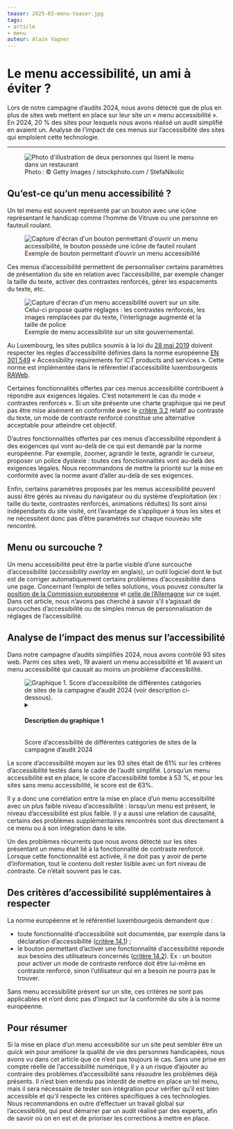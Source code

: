 ```yaml
---
teaser: 2025-03-menu-teaser.jpg
tags:
- article
- menu
auteur: Alain Vagner
---
```

<script src="../../../../content/fr/news/2025-03-18-menus.js"></script>
<hgroup>
 <h1>Le menu accessibilité, un ami à éviter ?</h1> 
 <p>Lors de notre campagne d’audits 2024, nous avons détecté que de plus en plus de sites web mettent en place sur leur site un « menu accessibilité ». En 2024, 20 % des sites pour lesquels nous avons réalisé un audit simplifié en avaient un. Analyse de l’impact de ces menus sur l’accessibilité des sites qui emploient cette technologie.</p>
</hgroup>
<hr>

<figure role="group" aria-label="Photo&#8239;: © Getty Images / istockphoto.com / StefaNikolic" class="pic"> <img src="../../../../content/fr/news/img/2025-03-menu.jpg" alt="Photo d'illustration de deux personnes qui lisent le menu dans un restaurant"> <figcaption>Photo&#8239;: © Getty Images / istockphoto.com / StefaNikolic</figcaption>
</figure>

## Qu’est-ce qu’un menu accessibilité ?

Un tel menu est souvent représenté par un bouton avec une icône représentant le handicap comme l’homme de Vitruve ou une personne en fauteuil roulant.


<figure role="group" aria-label="Exemple de bouton permettant d’ouvrir un menu accessibilité" class="pic"> <img src="../../../../content/fr/news/img/2025-03-bouton-menu.png" alt="Capture d'écran d'un bouton permettant d'ouvrir un menu accessibilité, le bouton possède une icône de fauteil roulant" style="width: initial; margin-left: auto; margin-right:auto; display:block"> <figcaption>Exemple de bouton permettant d’ouvrir un menu accessibilité</figcaption>
</figure>

Ces menus d’accessibilité permettent de personnaliser certains paramètres de présentation du site en relation avec l’accessibilité, par exemple changer la taille du texte, activer des contrastes renforcés, gérer les espacements du texte, etc.

<figure role="group" aria-label="Exemple de menu accessibilité sur un site gouvernemental." class="pic"> <img src="../../../../content/fr/news/img/2025-03-menu-ouvert.png" alt="Capture d'écran d'un menu accessibilité ouvert sur un site. Celui-ci propose quatre réglages : les contrastes renforcés, les images remplacées par du texte, l'interlignage augmenté et la taille de police"> <figcaption>Exemple de menu accessibilité sur un site gouvernemental.</figcaption>
</figure>


Au Luxembourg, les sites publics soumis à la loi du [28 mai 2019](https://legilux.public.lu/eli/etat/leg/loi/2019/05/28/a373/jo) doivent respecter les règles d’accessibilité définies dans la norme européenne [EN 301 549](https://www.etsi.org/deliver/etsi_en/301500_301599/301549/03.02.01_60/en_301549v030201p.pdf) « Accessibility requirements for ICT products and services ». Cette norme est implémentée dans le référentiel d’accessibilité luxembourgeois [RAWeb](https://accessibilite.public.lu/fr/raweb1/).

Certaines fonctionnalités offertes par ces menus accessibilité contribuent à répondre aux exigences légales. C’est notamment le cas du mode « contrastes renforcés ». Si un site présente une charte graphique qui ne peut pas être mise aisément en conformité avec le [critère 3.2](https://accessibilite.public.lu/fr/raweb1/criteres.html#crit-3-2) relatif au contraste du texte, un mode de contraste renforcé constitue une alternative acceptable pour atteindre cet objectif.

D’autres fonctionnalités offertes par ces menus d’accessibilité répondent à des exigences qui vont au-delà de ce qui est demandé par la norme européenne. Par exemple, zoomer, agrandir le texte, agrandir le curseur, proposer un police dyslexie : toutes ces fonctionnalités vont au-delà des exigences légales. Nous recommandons de mettre la priorité sur la mise en conformité avec la norme avant d’aller au-delà de ses exigences.

Enfin, certains paramètres proposés par les menus accessibilité peuvent aussi être gérés au niveau du navigateur ou du système d’exploitation (ex : taille du texte, contrastes renforcés, animations réduites) Ils sont ainsi indépendants du site visité, ont l’avantage de s’appliquer à tous les sites et ne nécessitent donc pas d’être paramétrés sur chaque nouveau site rencontré.


<aside class="contextbox">
<h2>Menu ou surcouche ?</h2>
<p>Un menu accessibilité peut être la partie visible d’une surcouche d’accessibilité (<em lang="en">accessibility overlay</em> en anglais), un outil logiciel dont le but est de corriger automatiquement certains problèmes d’accessibilité dans une page. Concernant l’emploi de telles solutions, vous pouvez consulter la <a href="https://digital-strategy.ec.europa.eu/en/policies/web-accessibility#:~:text=Accessibility%20overlays">position de la Commission européenne</a> et <a href="https://www.bfit-bund.de/DE/Publikation/einschaetzung-overlaytools.html">celle de l’Allemagne</a> sur ce sujet. Dans cet article, nous n’avons pas cherché à savoir s’il s’agissait de surcouches d’accessibilité ou de simples menus de personnalisation de réglages de l’accessibilité.</p>
</aside>


## Analyse de l’impact des menus sur l’accessibilité

Dans notre campagne d’audits simplifiés 2024, nous avons contrôlé 93 sites web. Parmi ces sites web, 19 avaient un menu accessibilité et 16 avaient un menu accessibilité qui causait au moins un problème d’accessibilité.

<figure class="chart">
    <div id="menu_compliance">
        <img src="../../../../content/fr/news/img/2025-03-menu-chart.svg" alt="Graphique 1. Score d’accessibilité de différentes catégories de sites de la campagne d’audit 2024 (voir description ci-dessous).">
    </div>
    <details>
        <summary><h4>Description du graphique 1</h4></summary>
        <div>
            <div class="highcharts-data-table"></div>
        </div>
        <p>Ce diagramme en colonnes présente les scores d'accessibilité moyens pour l'ensemble des sites (global, 61%), les sites avec un menu accessibilité (53%) et les sites sans menu accessibilité (63%), sur les 93 sites publics cibles d'audits simplifiés en 2024.</p>
    </details>
    <p class="chart-legend">Score d’accessibilité de différentes catégories de sites de la campagne d’audit 2024</p>
</figure>

Le score d’accessibilité moyen sur les 93 sites était de 61% sur les critères d’accessibilité testés dans le cadre de l’audit simplifié. Lorsqu’un menu accessibilité est en place, le score d’accessibilité tombe à 53 %, et pour les sites sans menu accessibilité, le score est de 63%.

Il y a donc une corrélation entre la mise en place d’un menu accessibilité avec un plus faible niveau d’accessibilité : lorsqu’un menu est présent, le niveau d’accessibilité est plus faible. Il y a aussi une relation de causalité, certains des problèmes supplémentaires rencontrés sont dus directement à ce menu ou à son intégration dans le site.

Un des problèmes récurrents que nous avons détecté sur les sites présentant un menu était lié à la fonctionnalité de contraste renforcé. Lorsque cette fonctionnalité est activée, il ne doit pas y avoir de perte d’information, tout le contenu doit rester lisible avec un fort niveau de contraste. Ce n’était souvent pas le cas.

## Des critères d’accessibilité supplémentaires à respecter

La norme européenne et le référentiel luxembourgeois demandent que :

- toute fonctionnalité d’accessibilité soit documentée, par exemple dans la déclaration d’accessibilité ([critère 14.1](https://accessibilite.public.lu/fr/raweb1/criteres.html#crit-14-1)) ;
- le bouton permettant d’activer une fonctionnalité d’accessibilité réponde aux besoins des utilisateurs concernés ([critère 14.2](https://accessibilite.public.lu/fr/raweb1/criteres.html#crit-14-2)). Ex : un bouton pour activer un mode de contraste renforcé doit être lui-même en contraste renforcé, sinon l’utilisateur qui en a besoin ne pourra pas le trouver.

Sans menu accessibilité présent sur un site, ces critères ne sont pas applicables et n’ont donc pas d’impact sur la conformité du site à la norme européenne.

## Pour résumer

Si la mise en place d’un menu accessibilité sur un site peut sembler être un _quick win_ pour améliorer la qualité de vie des personnes handicapées, nous avons vu dans cet article que ce n’est pas toujours le cas. Sans une prise en compte réelle de l’accessibilité numérique, il y a un risque d’ajouter au contraire des problèmes d’accessibilité sans résoudre les problèmes déjà présents. Il n’est bien entendu pas interdit de mettre en place un tel menu, mais il sera nécessaire de tester son intégration pour vérifier qu’il est bien accessible et qu’il respecte les critères spécifiques à ces technologies. Nous recommandons en outre d’effectuer un travail global sur l’accessibilité, qui peut démarrer par un audit réalisé par des experts, afin de savoir où on en est et de prioriser les corrections à mettre en place.